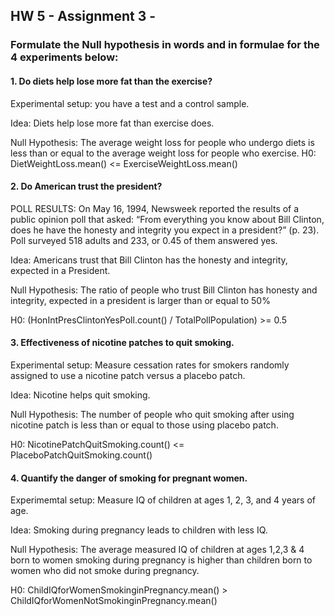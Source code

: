 ## HW 5 - Assignment 3 -
### Formulate the Null hypothesis in words and in formulae for the 4 experiments below:

#### 1. Do diets help lose more fat than the exercise?
Experimental setup: you have a test and a control sample.

Idea: Diets help lose more fat than exercise does.

Null Hypothesis: The average weight loss for people who undergo diets is less than or equal to the average weight loss for people who exercise.
H0: DietWeightLoss.mean() <= ExerciseWeightLoss.mean()

#### 2. Do American trust the president?

POLL RESULTS: On May 16, 1994, Newsweek reported the results of a public opinion poll that asked: “From everything you know about Bill Clinton, does he have the honesty and integrity you expect in a president?” (p. 23). Poll surveyed 518 adults and 233, or 0.45 of them answered yes.

Idea: Americans trust that Bill Clinton has the honesty and integrity, expected in a President.

Null Hypothesis: The ratio of people who trust Bill Clinton has honesty and integrity, expected in a president is larger than or equal to 50%

H0: (HonIntPresClintonYesPoll.count() / TotalPollPopulation) >= 0.5

#### 3. Effectiveness of nicotine patches to quit smoking.

Experimental setup: Measure cessation rates for smokers randomly assigned to use a nicotine patch versus a placebo patch.

Idea: Nicotine helps quit smoking.

Null Hypothesis: The number of people who quit smoking after using nicotine patch is less than or equal to those using placebo patch.

H0: NicotinePatchQuitSmoking.count() <= PlaceboPatchQuitSmoking.count()

#### 4. Quantify the danger of smoking for pregnant women.

Experimemtal setup: Measure IQ of children at ages 1, 2, 3, and 4 years of age.

Idea: Smoking during pregnancy leads to children with less IQ.

Null Hypothesis: The average measured IQ of children at ages 1,2,3 & 4 born to women smoking during pregnancy is higher than children born to women who did not smoke during pregnancy.

H0: ChildIQforWomenSmokinginPregnancy.mean() > ChildIQforWomenNotSmokinginPregnancy.mean()
